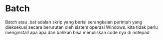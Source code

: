 # Batch
Batch atau .bat adalah skrip yang berisi serangkaian perintah yang dieksekusi secara berurutan oleh sistem operasi Windows.
kita tidak perlu menginstall apa apa dan bahkan bisa menuliskan code nya di notepad
